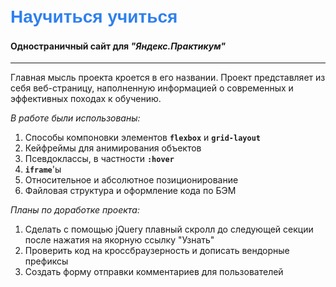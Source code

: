 # <span style = "color: #2F80ED; font-family: 'Helvetica Neue', Arial, sans-serif">**Научиться учиться**</span>
#### **Одностраничный сайт для _"Яндекс.Практикум"_**
----
Главная мысль проекта кроется в его названии. Проект представляет из себя веб-страницу,
наполненную информацией о современных и эффективных походах к обучению.

_В работе были использованы:_
1. Способы компоновки элементов **```flexbox```** и **```grid-layout```**
2. Кейфреймы для анимирования объектов
3. Псевдоклассы, в частности **```:hover```**
4. **```iframe```**'ы
5. Относительное и абсолютное позиционирование
6. Файловая структура и оформление кода по БЭМ

_Планы по доработке проекта:_
1. Сделать с помощью jQuery плавный скролл до следующей секции
после нажатия на якорную ссылку "Узнать"
2. Проверить код на кроссбраузерность и дописать вендорные префиксы
3. Создать форму отправки комментариев для пользователей
